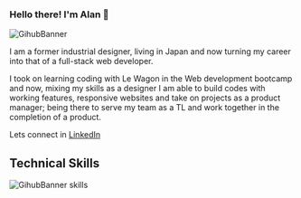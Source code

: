 ### Hello there! I'm Alan 👋

![GihubBanner](https://github.com/Alan-Tecua/Alan-Tecua/assets/71210297/1517d62c-7c2f-4244-b731-eb07c83e3a91)

I am a former industrial designer, living in Japan and now turning my career into that of a full-stack web developer. 

I took on learning coding with Le Wagon in the Web development bootcamp and now, mixing my skills as a designer I am able to build codes with working features, responsive websites and take on projects as a product manager; being there to serve my team as a TL and work together in the completion of a product.

Lets connect in <a href="https://www.linkedin.com/in/alan-tecuapetla/" rel="nofollow">LinkedIn</a> 

## Technical Skills
![GihubBanner skills](https://github.com/Alan-Tecua/Alan-Tecua/assets/71210297/d593e906-d6a3-4293-9d40-d539d521d122)

<!--
**Alan-Tecua/Alan-Tecua** is a ✨ _special_ ✨ repository because its `README.md` (this file) appears on your GitHub profile.

Here are some ideas to get you started:

- 🔭 I’m currently working on ...
- 🌱 I’m currently learning ...
- 👯 I’m looking to collaborate on ...
- 🤔 I’m looking for help with ...
- 💬 Ask me about ...
- 📫 How to reach me: ...
- 😄 Pronouns: ...
- ⚡ Fun fact: ...
-->
